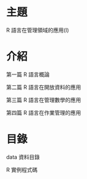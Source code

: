 # 主題
R 語言在管理領域的應用(I)
# 介紹
第一篇 R 語言概論

第二篇 R 語言在開放資料的應用

第三篇 R 語言在管理數學的應用

第四篇 R 語言在作業管理的應用
# 目錄
data 資料目錄

R    實例程式碼
